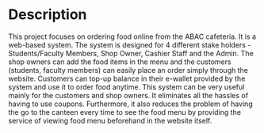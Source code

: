 # Description

This project focuses on ordering food online from the ABAC cafeteria. It is a web-based system. The system is designed for 4 different stake holders - Students/Faculty Members, Shop Owner, Cashier Staff and the Admin. The shop owners can add the food items in the menu and the customers (students, faculty members) can easily place an order simply through the website. Customers can top-up balance in their e-wallet provided by the system and use it to order food anytime. This system can be very useful mainly for the customers and shop owners. It eliminates all the hassles of having to use coupons. Furthermore, it also reduces the problem of having the go to the canteen every time to see the food menu by providing the service of viewing food menu beforehand in the website itself.
